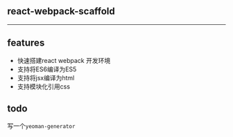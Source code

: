 ## react-webpack-scaffold
---


## features

- 快速搭建react webpack 开发环境
- 支持将ES6编译为ES5
- 支持将jsx编译为html
- 支持模块化引用css

## todo
写一个`yeoman-generator`


